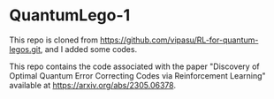 # QuantumLego-1
This repo is cloned from https://github.com/vipasu/RL-for-quantum-legos.git, and I added some codes.

This repo contains the code associated with the paper "Discovery of Optimal Quantum Error Correcting Codes via Reinforcement Learning" available at https://arxiv.org/abs/2305.06378.


